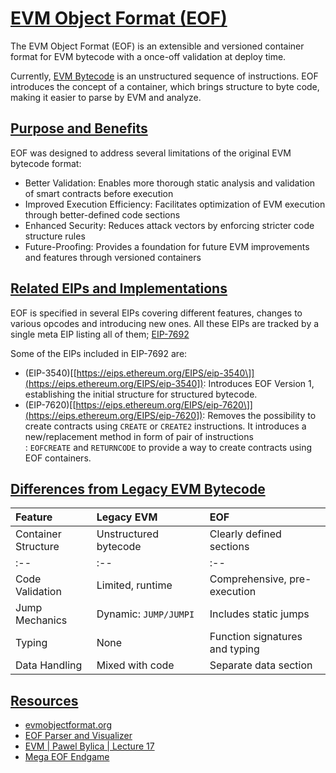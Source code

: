 [EVM Object Format (EOF)](https://epf.wiki/#/wiki/EL/eof?id=evm-object-format-eof)
==================================================================================


The EVM Object Format (EOF) is an extensible and versioned container format for EVM bytecode with a once-off validation at deploy time.

Currently, [EVM Bytecode](https://epf.wiki/#/wiki/EL/evm?id=evm-bytecode) is an unstructured sequence of instructions. EOF introduces the concept of a container, which brings structure to byte code, making it easier to parse by EVM and analyze.

[Purpose and Benefits](https://epf.wiki/#/wiki/EL/eof?id=purpose-and-benefits)
------------------------------------------------------------------------------

EOF was designed to address several limitations of the original EVM bytecode format:

-   Better Validation: Enables more thorough static analysis and validation of smart contracts before execution
-   Improved Execution Efficiency: Facilitates optimization of EVM execution through better-defined code sections
-   Enhanced Security: Reduces attack vectors by enforcing stricter code structure rules
-   Future-Proofing: Provides a foundation for future EVM improvements and features through versioned containers

[Related EIPs and Implementations](https://epf.wiki/#/wiki/EL/eof?id=related-eips-and-implementations)
------------------------------------------------------------------------------------------------------

EOF is specified in several EIPs covering different features, changes to various opcodes and introducing new ones. All these EIPs are tracked by a single meta EIP listing all of them; [EIP-7692](https://eips.ethereum.org/EIPS/eip-7692)

Some of the EIPs included in EIP-7692 are:

-   (EIP-3540)\[[https://eips.ethereum.org/EIPS/eip-3540\]](https://eips.ethereum.org/EIPS/eip-3540]): Introduces EOF Version 1, establishing the initial structure for structured bytecode.
-   (EIP-7620)\[[https://eips.ethereum.org/EIPS/eip-7620\]](https://eips.ethereum.org/EIPS/eip-7620]): Removes the possibility to create contracts using `CREATE` or `CREATE2` instructions. It introduces a new/replacement method in form of pair of instructions : `EOFCREATE` and `RETURNCODE` to provide a way to create contracts using EOF containers.

[Differences from Legacy EVM Bytecode](https://epf.wiki/#/wiki/EL/eof?id=differences-from-legacy-evm-bytecode)
--------------------------------------------------------------------------------------------------------------

| Feature | Legacy EVM | EOF |
| :-- |  :-- |  :-- |
| Container Structure | Unstructured bytecode | Clearly defined sections |
| :-- |  :-- |  :-- |
| Code Validation | Limited, runtime | Comprehensive, pre-execution |
| Jump Mechanics | Dynamic: `JUMP/JUMPI` | Includes static jumps |
| Typing | None | Function signatures and typing |
| Data Handling | Mixed with code | Separate data section |

[Resources](https://epf.wiki/#/wiki/EL/eof?id=resources)
--------------------------------------------------------

-   [evmobjectformat.org](https://evmobjectformat.org/)
-   [EOF Parser and Visualizer](https://eof.wtf/)
-   [EVM | Pawel Bylica | Lecture 17](https://www.youtube.com/watch?v=gYnx_YQS8cM)
-   [Mega EOF Endgame](https://github.com/ipsilon/eof/blob/main/spec/eof.md)
